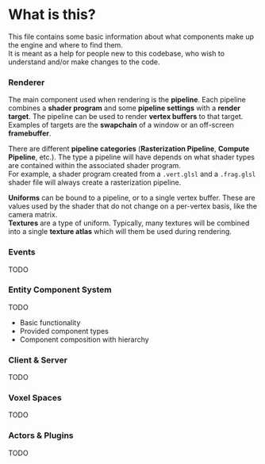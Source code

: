 # What is this?
This file contains some basic information about what components make up the engine and where to find them.  
It is meant as a help for people new to this codebase, who wish to understand and/or make changes to the code.  

### Renderer
The main component used when rendering is the **pipeline**. Each pipeline combines a **shader program** and some
**pipeline settings** with a **render target**. The pipeline can be used to render **vertex buffers** to that target.
Examples of targets are the **swapchain** of a window or an off-screen **framebuffer**.

There are different **pipeline categories** (**Rasterization Pipeline**, **Compute Pipeline**, etc.).
The type a pipeline will have depends on what shader types are contained within the associated shader program.  
For example, a shader program created from a `.vert.glsl` and a `.frag.glsl` shader file will always create a rasterization pipeline.

**Uniforms** can be bound to a pipeline, or to a single vertex buffer. These are values used by the shader that do not change
on a per-vertex basis, like the camera matrix.  
**Textures** are a type of uniform. Typically, many textures will be combined into a single **texture atlas** which will them
be used during rendering.


### Events
TODO

### Entity Component System
TODO
- Basic functionality
- Provided component types
- Component composition with hierarchy

### Client & Server
TODO

### Voxel Spaces
TODO

### Actors & Plugins
TODO